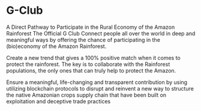 # G-Club
A Direct Pathway to Participate in the Rural Economy of the Amazon Rainforest
The Official G Club
Connect people all over the world in deep and meaningful ways by offering the chance of participating in the (bio)economy of the Amazon Rainforest.

Create a new trend that gives a 100% positive match when it comes to protect the rainforest. The key is to collaborate with the Rainforest populations, the only ones that can truly help to protect the Amazon.

Ensure a meaningful, life-changing and transparent contribution by using utilizing blockchain protocols to disrupt and reinvent a new way to structure the native Amazonian crops supply chain that have been built on exploitation and deceptive trade practices
